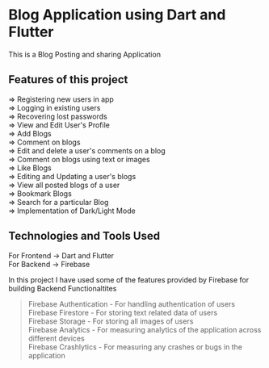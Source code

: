 # Blog Application using Dart and Flutter

This is a Blog Posting and sharing Application

## Features of this project

=> Registering new users in app <br>
=> Logging in existing users <br>
=> Recovering lost passwords <br>
=> View and Edit User's Profile <br>
=> Add Blogs <br>
=> Comment on blogs <br>
=> Edit and delete a user's comments on a blog <br>
=> Comment on blogs using text or images <br>
=> Like Blogs <br>
=> Editing and Updating a user's blogs <br>
=> View all posted blogs of a user <br>
=> Bookmark Blogs <br>
=> Search for a particular Blog <br>
=> Implementation of Dark/Light Mode <br>

## Technologies and Tools Used
For Frontend -> Dart and Flutter <br>
For Backend  -> Firebase <br>

In this project I have used some of the features provided by Firebase for building Backend Functionaltites <br>

> Firebase Authentication - For handling authentication of users <br>
> Firebase Firestore - For storing text related data of users <br>
> Firebase Storage -  For storing all images of users <br>
> Firebase Analytics -  For measuring analytics of the application across different devices <br>
> Firebase Crashlytics - For measuring any crashes or bugs in the application <br>

